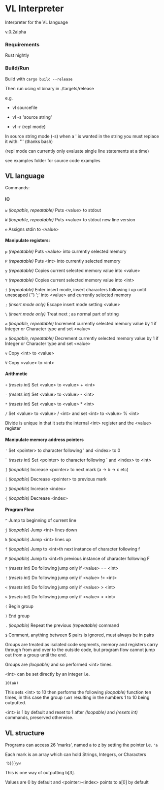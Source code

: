 # VL Interpreter
Interpreter for the VL language

v.0.2alpha

### Requirements

Rust nightly

### Build/Run

Build with `cargo build --release`

Then run using vl binary in ./targets/release

e.g.

- vl sourcefile

- vl -s 'source string'

- vl -r  (repl mode)

In source string mode (-s) when a ' is wanted in the string you must replace it with: '\'' (thanks bash)

(repl mode can currently only evaluate single line statements at a time)

see examples folder for source code examples

## VL language

Commands:

#### IO

`w` _(loopable, repeatable)_ Puts \<value> to stdout

`W` _(loopable, repeatable)_ Puts \<value> to stdout new line version

`e` Assigns stdin to \<value>


#### Manipulate registers:

`p` _(repeatable)_ Puts \<value> into currently selected memory

`P` _(repeatable)_ Puts \<int> into currently selected memory

`y` _(repeatable)_ Copies current selected memory value into \<value>

`Y` _(repeatable)_ Copies current selected memory value into \<int>

`i` _(repeatable)_ Enter insert mode, insert characters following i up until unescaped ('\') ';' into \<value> and currently selected memory

`;` _(insert mode only)_ Escape insert mode setting \<value>

`\` _(insert mode only)_ Treat next ; as normal part of string

`a` _(loopable, repeatable)_ Increment currently selected memory value by 1 if Integer or Character type and set \<value>

`x` _(loopable, repeatable)_ Decrement currently selected memory value by 1 if Integer or Character type and set \<value>

`v` Copy \<int> to \<value>

`V` Copy \<value> to \<int>

#### Arithmetic

`+` _(resets int)_ Set \<value> to \<value> + \<int>

`-` _(resets int)_ Set \<value> to \<value> - \<int>

`*` _(resets int)_ Set \<value> to \<value> * \<int>

`/` Set \<value> to \<value> / \<int> and set \<int> to \<value> % \<int>

Divide is unique in that it sets the internal \<int> register and the \<value> register

#### Manipulate memory address pointers

`'` Set \<pointer> to character following ' and \<index> to 0

`` ` `` _(resets int)_ Set \<pointer> to character following \` and \<index> to \<int>

`]` _(loopable)_ Increase \<pointer> to next mark (a -> b -> c etc)

`[` _(loopable)_ Decrease \<pointer> to previous mark

`}` _(loopable)_ Increase \<index>

`{` _(loopable)_ Decrease \<index>

#### Program Flow

`^` Jump to beginning of current line

`j` _(loopable)_ Jump \<int> lines down

`k` _(loopable)_ Jump \<int> lines up

`f` _(loopable)_ Jump to \<int>th next instance of character following f

`F` _(loopable)_ Jump to \<int>th previous instance of character following F

`?` _(resets int)_ Do following jump only if \<value> == \<int>

`!` _(resets int)_ Do following jump only if \<value> != \<int>

`<` _(resets int)_ Do following jump only if \<value> > \<int>

`>` _(resets int)_ Do following jump only if \<value> < \<int>

`(` Begin group

`)` End group

`.` _(loopable)_ Repeat the previous _(repeatable)_ command

`$` Comment, anything between $ pairs is ignored, must always be in pairs

Groups are treated as isolated code segments, memory and registers carry through from and over to the outside code, but program flow cannot jump out from a group until the end.

Groups are _(loopable)_ and so performed \<int> times.

\<int> can be set directly by an integer i.e.

`10(aW)`

This sets \<int> to 10 then performs the following _(loopable)_ function ten times, in this case the group `(aW)` resulting in the numbers 1 to 10 being outputted.

\<int> is 1 by default and reset to 1 after _(loopable)_ and _(resets int)_  commands, preserved otherwise.


## VL structure

Programs can access 26 'marks', named a to z by setting the pointer i.e. `'a`

Each mark is an array which can hold Strings, Integers, or Characters

`'b}}}yw`

This is one way of outputting b[3].

Values are 0 by default and \<pointer>\<index> points to a[0] by default
